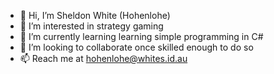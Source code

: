 - 👋 Hi, I’m Sheldon White (Hohenlohe)
- 👀 I’m interested in strategy gaming
- 🌱 I’m currently learning learning simple programming in C#
- 💞️ I’m looking to collaborate once skilled enough to do so
- 📫 Reach me at hohenlohe@whites.id.au

<!---
Hohenlohe/Hohenlohe is a ✨ special ✨ repository because its `README.md` (this file) appears on your GitHub profile.
You can click the Preview link to take a look at your changes.
--->
